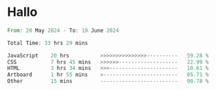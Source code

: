 # Hallo
<!--START_SECTION:waka-->

```rust
From: 20 May 2024 - To: 19 June 2024

Total Time: 33 hrs 29 mins

JavaScript    20 hrs          >>>>>>>>>>>>>>>----------   59.28 %
CSS           7 hrs 45 mins   >>>>>>-------------------   22.99 %
HTML          3 hrs 34 mins   >>>----------------------   10.61 %
Artboard      1 hr 55 mins    >------------------------   05.71 %
Other         15 mins         -------------------------   00.78 %
```

<!--END_SECTION:waka-->
